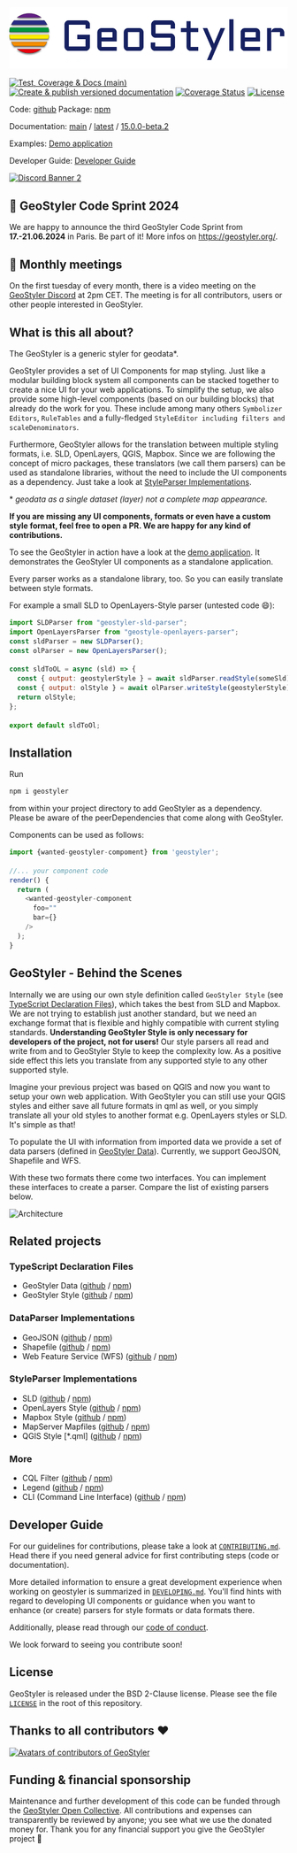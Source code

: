 ![GeoStyler Logo](/docs/Geo_Styler_Logo_300_RGB.jpg)

[![Test, Coverage & Docs (main)](https://github.com/geostyler/geostyler/actions/workflows/on-push-main.yml/badge.svg)](https://github.com/geostyler/geostyler/actions/workflows/on-push-main.yml)
[![Create & publish versioned documentation](https://github.com/geostyler/geostyler/actions/workflows/on-publish.yml/badge.svg)](https://github.com/geostyler/geostyler/actions/workflows/on-publish.yml)
[![Coverage Status](https://coveralls.io/repos/github/geostyler/geostyler/badge.svg?branch=main)](https://coveralls.io/github/geostyler/geostyler?branch=main)
[![License](https://img.shields.io/github/license/geostyler/geostyler)](https://github.com/geostyler/geostyler/blob/main/LICENSE)

Code: [github](https://github.com/geostyler/geostyler)
Package: [npm](https://www.npmjs.com/package/geostyler)
<!-- DO NOT TOUCH next line. It will be replaced auotmaticaly via RELEASE.yml -->
Documentation: [main](https://geostyler.github.io/geostyler/main/index.html) / [latest](https://geostyler.github.io/geostyler/latest/index.html) / [15.0.0-beta.2](https://geostyler.github.io/geostyler/v15.0.0-beta.2/index.html)

Examples:
[Demo application](https://geostyler.github.io/geostyler-demo/)

Developer Guide:
[Developer Guide](#developer-guide)

[![Discord Banner 2](https://discordapp.com/api/guilds/1016992288028762132/widget.png?style=banner2)](https://discord.gg/yrXHDpcFcB)

## :rocket: GeoStyler Code Sprint 2024

We are happy to announce the third GeoStyler Code Sprint from **17.-21.06.2024** in Paris. Be part of it! More infos on https://geostyler.org/.

## 📆 Monthly meetings

On the first tuesday of every month, there is a video meeting on the [GeoStyler Discord](https://discord.gg/yrXHDpcFcB) at 2pm CET. The meeting is for all contributors, users or other people interested in GeoStyler.

## <a name="what-is-this-all-about"></a>What is this all about?

The GeoStyler is a generic styler for geodata*.

GeoStyler provides a set of UI Components for map styling. Just like a modular building block system all components can be stacked together to create a nice UI for your web applications. To simplify the setup, we also provide some high-level components (based on our building blocks) that already do the work for you. These include among many others `Symbolizer Editors`, `RuleTables` and a fully-fledged `StyleEditor including filters and scaleDenominators`.

Furthermore, GeoStyler allows for the translation between multiple styling formats, i.e. SLD, OpenLayers, QGIS, Mapbox. Since we are following the concept of micro packages, these translators (we call them parsers) can be used as standalone libraries, without the need to include the UI components as a dependency. Just take a look at [StyleParser Implementations](#styleparser-implementations).

\* *geodata as a single dataset (layer) not a complete map appearance.*

**If you are missing any UI components, formats or even have a custom style format, feel free to open a PR. We are happy for any kind of contributions.**

To see the GeoStyler in action have a look at the [demo application](https://geostyler.github.io/geostyler-demo/).
It demonstrates the GeoStyler UI components as a standalone application.

Every parser works as a standalone library, too. So you can easily translate between style formats.

For example a small SLD to OpenLayers-Style parser (untested code :smile:):

```js static
import SLDParser from "geostyler-sld-parser";
import OpenLayersParser from "geostyle-openlayers-parser";
const sldParser = new SLDParser();
const olParser = new OpenLayersParser();

const sldToOL = async (sld) => {
  const { output: geostylerStyle } = await sldParser.readStyle(someSld);
  const { output: olStyle } = await olParser.writeStyle(geostylerStyle);
  return olStyle;
};

export default sldToOl;
```
## <a name="installation"></a>Installation

Run

```bash
npm i geostyler
```
from within your project directory to add GeoStyler as a dependency. Please be aware of the peerDependencies that come along with GeoStyler.

Components can be used as follows:
```js static
import {wanted-geostyler-compoment} from 'geostyler';

//... your component code
render() {
  return (
    <wanted-geostyler-component
      foo=""
      bar={}
    />
  );
}
```

## <a name="geostyler-behind-the-scenes"></a>GeoStyler - Behind the Scenes

Internally we are using our own style definition called `GeoStyler Style` (see [TypeScript Declaration Files](#typescript-declaration-files)), which takes the best from SLD and Mapbox. We are not trying to establish just another standard, but we need an exchange format that is flexible and highly compatible with current styling standards. **Understanding GeoStyler Style is only necessary for developers of the project, not for users!** Our style parsers all read and write from and to GeoStyler Style to keep the complexity low. As a positive side effect this lets you translate from any supported style to any other supported style.

Imagine your previous project was based on QGIS and now you want to setup your own web application. With GeoStyler you can still use your QGIS styles and either save all future formats in qml as well, or you simply translate all your old styles to another format e.g. OpenLayers styles or SLD. It's simple as that!

To populate the UI with information from imported data we provide a set of data parsers (defined in [GeoStyler Data](#typescript-declaration-files)). Currently, we support GeoJSON, Shapefile and WFS.

With these two formats there come two interfaces.
You can implement these interfaces to create a parser.
Compare the list of existing parsers below.

![Architecture](/docs/ComponentView.jpg)

<!-- Code: https://github.com/geostyler/geostyler-demo -->

## <a name="related-projects"></a>Related projects

### <a name="typescript-declaration-files"></a>TypeScript Declaration Files

  - GeoStyler Data ([github](https://github.com/geostyler/geostyler-data) /
      [npm](https://www.npmjs.com/package/geostyler-data))
  - GeoStyler Style ([github](https://github.com/geostyler/geostyler-style) /
      [npm](https://www.npmjs.com/package/geostyler-style))

### <a name="dataparser-implementations"></a>DataParser Implementations

  - GeoJSON ([github](https://github.com/geostyler/geostyler-geojson-parser) /
      [npm](https://www.npmjs.com/package/geostyler-geojson-parser))
  - Shapefile ([github](https://github.com/geostyler/geostyler-shapefile-parser) /
      [npm](https://www.npmjs.com/package/geostyler-shapefile-parser))
  - Web Feature Service (WFS) ([github](https://github.com/geostyler/geostyler-wfs-parser) /
      [npm](https://www.npmjs.com/package/geostyler-wfs-parser))

### <a name="styleparser-implementations"></a>StyleParser Implementations

  - SLD ([github](https://github.com/geostyler/geostyler-sld-parser) /
      [npm](https://www.npmjs.com/package/geostyler-sld-parser))
  - OpenLayers Style ([github](https://github.com/geostyler/geostyler-openlayers-parser) /
      [npm](https://www.npmjs.com/package/geostyler-openlayers-parser))
  - Mapbox Style ([github](https://github.com/geostyler/geostyler-mapbox-parser) /
      [npm](https://www.npmjs.com/package/geostyler-mapbox-parser))
  - MapServer Mapfiles ([github](https://github.com/geostyler/geostyler-mapfile-parser) /
      [npm](https://www.npmjs.com/package/geostyler-mapfile-parser))
  - QGIS Style [*.qml] ([github](https://github.com/geostyler/geostyler-qgis-parser) /
      [npm](https://www.npmjs.com/package/geostyler-qgis-parser))

### <a name="more"></a>More
  - CQL Filter ([github](https://github.com/geostyler/geostyler-cql-parser) /
      [npm](https://www.npmjs.com/package/geostyler-cql-parser))
  - Legend ([github](https://github.com/geostyler/geostyler-legend) /
      [npm](https://www.npmjs.com/package/geostyler-legend))
  - CLI (Command Line Interface) ([github](https://github.com/geostyler/geostyler-cli) /
      [npm](https://www.npmjs.com/package/geostyler-cli))


## <a name="developer-guide"></a>Developer Guide

For our guidelines for contributions, please take a look at [`CONTRIBUTING.md`](./CONTRIBUTING.md). Head there if you need general advice for first contributing steps (code or documentation).

More detailed information to ensure a great development experience when working on geostyler is summarized in [`DEVELOPING.md`](./DEVELOPING.md). You'll find hints with regard to developing UI components or guidance when you want to enhance (or create) parsers for style formats or data formats there.

Additionally, please read through our [code of conduct](./CODE_OF_CONDUCT.md).

We look forward to seeing you contribute soon!

## <a name="license"></a>License

GeoStyler is released under the BSD 2-Clause license. Please see the file
[`LICENSE`](https://github.com/geostyler/geostyler/blob/main/LICENSE) in the
root of this repository.

## Thanks to all contributors ❤

[![Avatars of contributors of GeoStyler](https://contrib.rocks/image?repo=geostyler/geostyler "Avatars of contributors of GeoStyler")](https://github.com/geostyler/geostyler/graphs/contributors)

## <a name="funding"></a>Funding & financial sponsorship

Maintenance and further development of this code can be funded through the
[GeoStyler Open Collective](https://opencollective.com/geostyler). All contributions and
expenses can transparently be reviewed by anyone; you see what we use the donated money for.
Thank you for any financial support you give the GeoStyler project 💞

